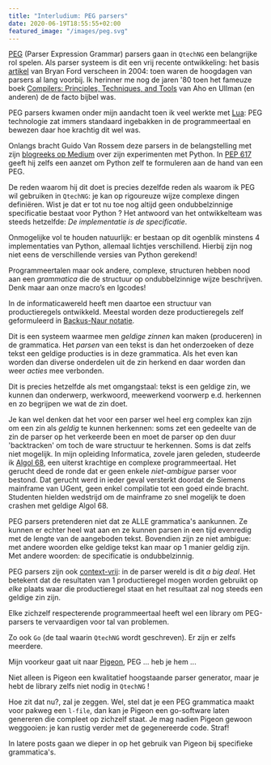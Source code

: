 ```yaml
---
title: "Interludium: PEG parsers"
date: 2020-06-19T18:55:55+02:00
featured_image: "/images/peg.svg"
---
```


[PEG](https://en.wikipedia.org/wiki/Parsing_expression_grammar) (Parser Expression Grammar) parsers gaan in `QtechNG` een belangrijke rol spelen. Als parser systeem is dit een vrij recente ontwikkeling: het basis [artikel](https://bford.info/pub/lang/peg/) van Bryan Ford verscheen in 2004: toen waren de hoogdagen van parsers al lang voorbij. Ik herinner me nog de jaren '80 toen het fameuze boek [Compilers: Principles, Techniques, and Tools](https://en.wikipedia.org/wiki/Compilers:_Principles,_Techniques,_and_Tool) van Aho en Ullman (en anderen) de de facto bijbel was.

PEG parsers kwamen onder mijn aandacht toen ik veel werkte met [Lua](http://www.lua.org/): PEG technologie zat immers standaard ingebakken in de programmeertaal en bewezen daar hoe krachtig dit wel was.

Onlangs bracht Guido Van Rossem deze parsers in de belangstelling met zijn [blogreeks op Medium](https://medium.com/@gvanrossum_83706/peg-parsing-series-de5d41b2ed60) over zijn experimenten met Python. In [PEP 617](https://www.python.org/dev/peps/pep-0617/) geeft hij zelfs een aanzet om Python zelf te formuleren aan de hand van een PEG.

De reden waarom hij dit doet is precies dezelfde reden als waarom ik PEG wil gebruiken in `QtechNG`: je kan op rigoureuze wijze complexe dingen definiëren.
Wist je dat er tot nu toe nog altijd geen ondubbelzinnige specificatie bestaat voor Python ? Het antwoord van het ontwikkelteam was steeds hetzelfde: *De implementatie is de specificatie*.

Onmogelijke vol te houden natuurlijk: er bestaan op dit ogenblik minstens 4 implementaties van Python, allemaal lichtjes verschillend. Hierbij zijn nog niet eens de verschillende versies van Python gerekend!

Programmeertalen maar ook andere, complexe, structuren hebben nood aan een *grammatica* die de structuur op ondubbelzinnige wijze beschrijven. Denk maar aan onze macro’s en lgcodes!

In de informaticawereld heeft men daartoe een structuur van productieregels ontwikkeld. Meestal worden deze productieregels zelf geformuleerd in [Backus-Naur notatie](https://en.wikipedia.org/wiki/Backus%E2%80%93Naur_form).

Dit is een systeem waarmee men *geldige zinnen* kan maken (produceren) in de grammatica. Het *parsen* van een tekst is dan het onderzoeken of deze tekst een geldige producties is in deze grammatica. Als het even kan worden dan diverse onderdelen uit de zin herkend en daar worden dan weer *acties* mee verbonden. 

Dit is precies hetzelfde als met omgangstaal: tekst is een geldige zin, we kunnen dan onderwerp, werkwoord, meewerkend voorwerp e.d. herkennen en zo begrijpen we wat de zin doet.

Je kan wel denken dat het voor een parser wel heel erg complex kan zijn om een zin als *geldig* te kunnen herkennen: soms zet een gedeelte van de zin de parser op het verkeerde been en moet de parser op den duur 'backtracken' om toch de ware structuur te herkennen. Soms is dat zelfs niet mogelijk. In mijn opleiding Informatica, zovele jaren geleden, studeerde ik [Algol 68](https://en.wikipedia.org/wiki/ALGOL_68), een uiterst krachtige en complexe programmeertaal. Het gerucht deed de ronde dat er geen enkele *niet-ambigue* parser voor bestond. Dat gerucht werd in ieder geval versterkt doordat de Siemens mainframe van UGent, geen enkel compilatie tot een goed einde bracht. Studenten hielden wedstrijd om de mainframe zo snel mogelijk te doen crashen met geldige Algol 68.

PEG parsers pretenderen niet dat ze ALLE grammatica's aankunnen. Ze kunnen er echter heel wat aan en ze kunnen parsen in een tijd evenredig met de lengte van de aangeboden tekst. 
Bovendien zijn ze niet ambigue: met andere woorden elke geldige tekst kan maar op 1 manier geldig zijn. Met andere woorden: de specificatie is ondubbelzinnig.

PEG parsers zijn ook [context-vrij](https://en.wikipedia.org/wiki/Context-free_grammar): in de parser wereld is dit *a big deal*. Het betekent dat de resultaten van 1 productieregel mogen worden gebruikt op *elke* plaats waar die productieregel staat en het resultaat zal nog steeds een geldige zin zijn.

Elke zichzelf respecterende programmeertaal heeft wel een library om PEG-parsers te vervaardigen voor tal van problemen.

Zo ook `Go` (de taal waarin `QtechNG` wordt geschreven). Er zijn er zelfs meerdere.

Mijn voorkeur gaat uit naar [Pigeon](https://github.com/mna/pigeon), PEG ... heb je hem ... 

Niet alleen is Pigeon een kwalitatief hoogstaande parser generator, maar je hebt de library zelfs niet nodig in `QtechNG` !

Hoe zit dat nu?, zal je zeggen. Wel, stel dat je een PEG grammatica maakt voor pakweg een `l-file`, dan kan je Pigeon een go-software laten genereren die compleet op zichzelf staat. Je mag nadien Pigeon gewoon weggooien: je kan rustig verder met de gegenereerde code. Straf!

In latere posts gaan we dieper in op het gebruik van Pigeon bij specifieke grammatica's.


























